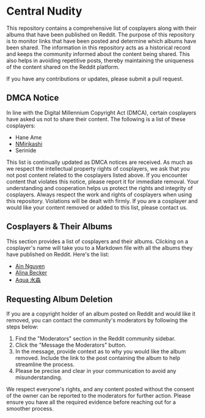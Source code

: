 # Central Nudity

This repository contains a comprehensive list of cosplayers along with their albums that have been published on Reddit. The purpose of this repository is to monitor links that have
been posted and determine which albums have been shared.
The information in this repository acts as a historical record and keeps the community informed about the content being shared. This also helps in avoiding repetitive posts,
thereby maintaining the uniqueness of the content shared on the Reddit platform.

If you have any contributions or updates, please submit a pull request.

## DMCA Notice

In line with the Digital Millennium Copyright Act (DMCA), certain cosplayers have asked us not to share their content. The following is a list of these cosplayers:

- Hane Ame
- [NMirikashi](https://www.reddit.com/user/NMirikashi)
- Serinide

This list is continually updated as DMCA notices are received. As much as we respect the intellectual property rights of cosplayers, we ask that you not post content related to the
cosplayers listed above. If you encounter content that violates this notice, please report it for immediate removal. Your understanding and cooperation helps us protect the rights
and integrity of cosplayers. Always respect the work and rights of cosplayers when using this repository. Violations will be dealt with firmly. If you are a cosplayer and would
like your content removed or added to this list, please contact us.

## Cosplayers & Their Albums

This section provides a list of cosplayers and their albums. Clicking on a cosplayer's name will take you to a Markdown file with all the albums they have published on Reddit.
Here's the list:

- [Ain Nguyen](Ain%20Nguyen.md)
- [Alina Becker](Alina%20Becker.md)
- [Aqua 水淼](Aqua%20水淼.md)

## Requesting Album Deletion

If you are a copyright holder of an album posted on Reddit and would like it removed, you can contact the community's moderators by following the steps below:

1. Find the "Moderators" section in the Reddit community sidebar.
2. Click the "Message the Moderators" button.
3. In the message, provide context as to why you would like the album removed. Include the link to the post containing the album to help streamline the process.
4. Please be precise and clear in your communication to avoid any misunderstanding.

We respect everyone's rights, and any content posted without the consent of the owner can be reported to the moderators for further action. Please ensure you have all the required evidence before reaching out for a smoother process.